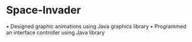 # Space-Invader
•	Designed graphic animations using Java graphics library
•	Programmed an interface controller using Java library

